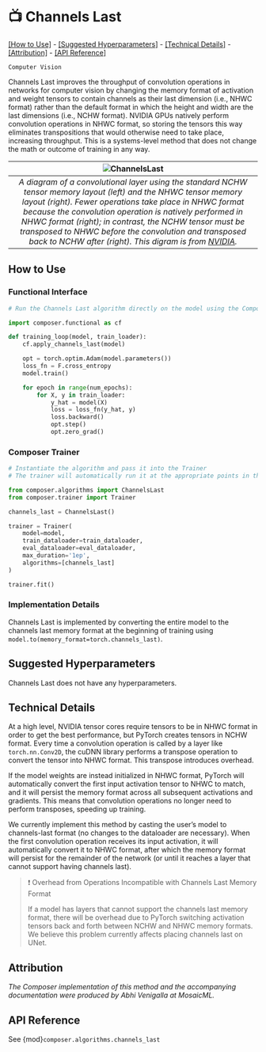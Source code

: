 # 📺 Channels Last

[\[How to Use\]](#how-to-use) - [\[Suggested Hyperparameters\]](#suggested-hyperparameters) - [\[Technical Details\]](#technical-details) - [\[Attribution\]](#attribution) - [\[API Reference\]](#api-reference)

`Computer Vision`

Channels Last improves the throughput of convolution operations in networks for computer vision by changing the memory format of activation and weight tensors to contain channels as their last dimension (i.e., NHWC format) rather than the default format in which the height and width are the last dimensions (i.e., NCHW format).
NVIDIA GPUs natively perform convolution operations in NHWC format, so storing the tensors this way eliminates transpositions that would otherwise need to take place, increasing throughput.
This is a systems-level method that does not change the math or outcome of training in any way.

| ![ChannelsLast](https://storage.googleapis.com/docs.mosaicml.com/images/methods/channels_last.png) |
|:--:
|*A diagram of a convolutional layer using the standard NCHW tensor memory layout (left) and the NHWC tensor memory layout (right). Fewer operations take place in NHWC format because the convolution operation is natively performed in NHWC format (right); in contrast, the NCHW tensor must be transposed to NHWC before the convolution and transposed back to NCHW after (right). This digram is from [NVIDIA](https://developer.nvidia.com/blog/tensor-core-ai-performance-milestones/).*|

## How to Use

### Functional Interface

```python
# Run the Channels Last algorithm directly on the model using the Composer functional API

import composer.functional as cf

def training_loop(model, train_loader):
    cf.apply_channels_last(model)

    opt = torch.optim.Adam(model.parameters())
    loss_fn = F.cross_entropy
    model.train()

    for epoch in range(num_epochs):
        for X, y in train_loader:
            y_hat = model(X)
            loss = loss_fn(y_hat, y)
            loss.backward()
            opt.step()
            opt.zero_grad()
```

### Composer Trainer

<!--pytest.mark.gpu-->
<!--
```python
from torch.utils.data import DataLoader
from tests.common import RandomClassificationDataset, SimpleModel

model = SimpleModel()
train_dataloader = DataLoader(RandomClassificationDataset())
eval_dataloader = DataLoader(RandomClassificationDataset())
```
-->
<!--pytest-codeblocks:cont-->
```python
# Instantiate the algorithm and pass it into the Trainer
# The trainer will automatically run it at the appropriate points in the training loop

from composer.algorithms import ChannelsLast
from composer.trainer import Trainer

channels_last = ChannelsLast()

trainer = Trainer(
    model=model,
    train_dataloader=train_dataloader,
    eval_dataloader=eval_dataloader,
    max_duration='1ep',
    algorithms=[channels_last]
)

trainer.fit()
```

### Implementation Details

Channels Last is implemented by converting the entire model to the channels last memory format at the beginning of training using `model.to(memory_format=torch.channels_last)`.

## Suggested Hyperparameters

Channels Last does not have any hyperparameters.

## Technical Details

At a high level, NVIDIA tensor cores require tensors to be in NHWC format in order to get the best performance, but PyTorch creates tensors in NCHW format.
Every time a convolution operation is called by a layer like `torch.nn.Conv2D`, the cuDNN library performs a transpose operation to convert the tensor into NHWC format. This transpose introduces overhead.

If the model weights are instead initialized in NHWC format, PyTorch will automatically convert the first input activation tensor to NHWC to match, and it will persist the memory format across all subsequent activations and gradients. This means that convolution operations no longer need to perform transposes, speeding up training.

We currently implement this method by casting the user’s model to channels-last format (no changes to the dataloader are necessary). When the first convolution operation receives its input activation, it will automatically convert it to NHWC format, after which the memory format will persist for the remainder of the network (or until it reaches a layer that cannot support having channels last).

> ❗ Overhead from Operations Incompatible with Channels Last Memory Format
>
> If a model has layers that cannot support the channels last memory format, there will be overhead due to PyTorch switching activation tensors back and forth between NCHW and NHWC memory formats. We believe this problem currently affects placing channels last on UNet.

## Attribution

*The Composer implementation of this method and the accompanying documentation were produced by Abhi Venigalla at MosaicML.*

## API Reference

See {mod}`composer.algorithms.channels_last`
